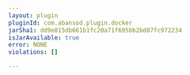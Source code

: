 ```yaml
---
layout: plugin
pluginId: com.abansod.plugin.docker
jarSha1: dd9e815db661b1fc20a71f695bb2bd87fc972234
isJarAvailable: true
error: NONE
violations: []

---
```

